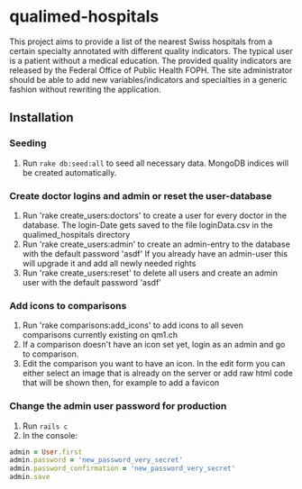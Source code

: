 # qualimed-hospitals

This project aims to provide a list of the nearest Swiss hospitals from a certain specialty annotated with different quality indicators. The typical user is a patient without a medical education.
The provided quality indicators are released by the Federal Office of Public Health FOPH. The site administrator should be able to add new variables/indicators and specialties in a generic fashion without rewriting the application.

## Installation

### Seeding
1. Run `rake db:seed:all` to seed all necessary data. MongoDB indices will be created automatically.

### Create doctor logins and admin or reset the user-database
1. Run 'rake create_users:doctors' to create a user for every
doctor in the database. The login-Date gets saved to the file loginData.csv
in the qualimed_hospitals directory
2. Run 'rake create_users:admin' to create an admin-entry to the database
with the default password 'asdf'
If you already have an admin-user this will upgrade it and add all newly needed rights
3. Run 'rake create_users:reset' to delete all users and create an admin user
with the default password 'asdf'

### Add icons to comparisons
1. Run 'rake comparisons:add_icons' to add icons to all seven comparisons currently existing on qm1.ch
2. If a comparison doesn't have an icon set yet, login as an admin and go to comparison.
3. Edit the comparison you want to have an icon. In the edit form you can either select
an image that is already on the server or add raw html code that will be shown then, for example
to add a favicon

### Change the admin user password for production
1. Run `rails c`
2. In the console:
```ruby
admin = User.first
admin.password = 'new_password_very_secret'
admin.password_confirmation = 'new_password_very_secret'
admin.save
```



